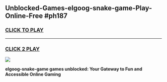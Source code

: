 
## Unblocked-Games-elgoog-snake-game-Play-Online-Free #ph187
<h3>
<a href="https://us.freeplayer.one?title=elgoog-snake-game&ref=10M">CLICK TO PLAY</a></h3>
<hr>

<h3>
<a href="https://us.freeplayer.one?title=elgoog-snake-game&ref=10M">CLICK 2 PLAY</a>
  
</h3>

<a href="https://us.freeplayer.one?title=elgoog-snake-game&ref=10M"><img src="https://clearcache.store/games.png"></a>


**elgoog-snake-game games unblocked: Your Gateway to Fun and Accessible Online Gaming**
